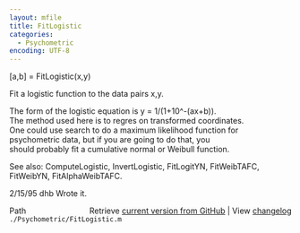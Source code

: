 ```yaml
---
layout: mfile
title: FitLogistic
categories:
  - Psychometric
encoding: UTF-8
---
```


[a,b] = FitLogistic(x,y)  

Fit a logistic function to the data pairs x,y.  

The form of the logistic equation is y = 1/(1+10^-(ax+b)).  
The method used here is to regres on transformed coordinates.  
One could use search to do a maximum likelihood function for  
psychometric data, but if you are going to do that, you  
should probably fit a cumulative normal or Weibull function.  

See also: ComputeLogistic, InvertLogistic, FitLogitYN, FitWeibTAFC,  
  FitWeibYN, FitAlphaWeibTAFC.  

2/15/95     dhb     Wrote it.  


<div class="code_header" style="text-align:right;">
  <span style="float:left;">Path&nbsp;&nbsp;</span> <span class="counter">Retrieve <a href=
  "https://raw.github.com/Psychtoolbox-3/Psychtoolbox-3/beta/./Psychometric/FitLogistic.m">current version from GitHub</a> | View <a href=
  "https://github.com/Psychtoolbox-3/Psychtoolbox-3/commits/beta/./Psychometric/FitLogistic.m">changelog</a></span>
</div>
<div class="code">
  <code>./Psychometric/FitLogistic.m</code>
</div>
